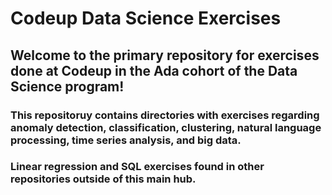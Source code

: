 # Codeup Data Science Exercises

## Welcome to the primary repository for exercises done at Codeup in the Ada cohort of the Data Science program!  

### This repositoruy contains directories with exercises regarding anomaly detection, classification, clustering, natural language processing, time series analysis, and big data.  

### Linear regression and SQL exercises found in other repositories outside of this main hub.